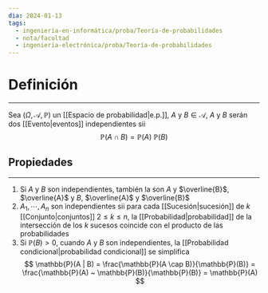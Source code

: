 ```yaml
---
dia: 2024-01-13
tags:
  - ingeniería-en-informática/proba/Teoría-de-probabilidades
  - nota/facultad
  - ingeniería-electrónica/proba/Teoría-de-probabilidades
---
```

# Definición
---
Sea $(\Omega, \mathscr{A}, \mathbb{P})$ un [[Espacio de probabilidad|e.p.]], $A$ y $B \in \mathscr{A}$, $A$ y $B$ serán dos [[Evento|eventos]] independientes sii $$ \mathbb{P}(A \cap B) = \mathbb{P}(A) ~ \mathbb{P}(B) $$

## Propiedades
---
1. Si $A$ y $B$ son independientes, también la son $A$ y $\overline{B}$, $\overline{A}$ y $B$, $\overline{A}$ y $\overline{B}$
2. $A_1, \cdots, A_n$ son independientes sii para cada [[Sucesión|sucesión]] de $k$ [[Conjunto|conjuntos]] $2 \le k \le n$, la [[Probabilidad|probabilidad]] de la intersección de los $k$ sucesos coincide con el producto de las probabilidades
3. Si $\mathbb{P}(B) > 0$, cuando $A$ y $B$ son independientes, la [[Probabilidad condicional|probabilidad condicional]] se simplifica $$ \mathbb{P}(A | B) = \frac{\mathbb{P}(A \cap B)}{\mathbb{P}(B)} = \frac{\mathbb{P}(A) ~ \mathbb{P}(B)}{\mathbb{P}(B)} = \mathbb{P}(A) $$
